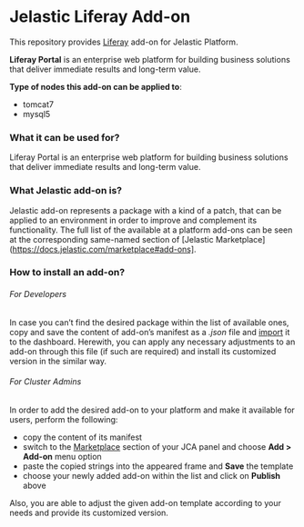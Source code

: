 # Jelastic Liferay Add-on

This repository provides [Liferay](http://www.liferay.com/) add-on for Jelastic Platform.


**Liferay Portal** is an enterprise web platform for building business solutions that deliver immediate results and long-term value.

**Type of nodes this add-on can be applied to**:
- tomcat7
- mysql5

### What it can be used for?
Liferay Portal is an enterprise web platform for building business solutions that deliver immediate results and long-term value.



### What Jelastic add-on is?

Jelastic add-on represents a package with a kind of a patch, that can be applied to an environment in order to improve and complement its functionality. The full list of the available at a platform add-ons can be seen at the corresponding same-named section of [Jelastic Marketplace](https://docs.jelastic.com/marketplace#add-ons].

### How to install an add-on?
###### For Developers

In case you can’t find the desired package within the list of available ones, copy and save the content of add-on’s manifest as a *.json* file and [import](https://docs.jelastic.com/environment-export-import#import) it to the dashboard. Herewith, you can apply any necessary adjustments to an add-on through this file (if such are required) and install its customized version in the similar way.

###### For Cluster Admins

In order to add the desired add-on to your platform and make it available for users, perform the following:
- copy the content of its manifest 
- switch to the [Marketplace](http://ops-docs.jelastic.com/marketplace-46) section of your JCA panel and choose **Add > Add-on** menu option
- paste the copied strings into the appeared frame and **Save** the template
- choose your newly added add-on within the list and click on **Publish** above

Also, you are able to adjust the given add-on template according to your needs and provide its customized version.


